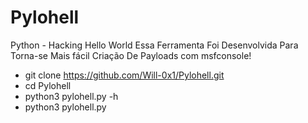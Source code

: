 # Pylohell
Python - Hacking
Hello World Essa Ferramenta Foi Desenvolvida Para Torna-se Mais fácil Criação De Payloads com msfconsole!

  - git clone https://github.com/Will-0x1/Pylohell.git
  - cd Pylohell
  - python3  pylohell.py -h
  - python3 pylohell.py
